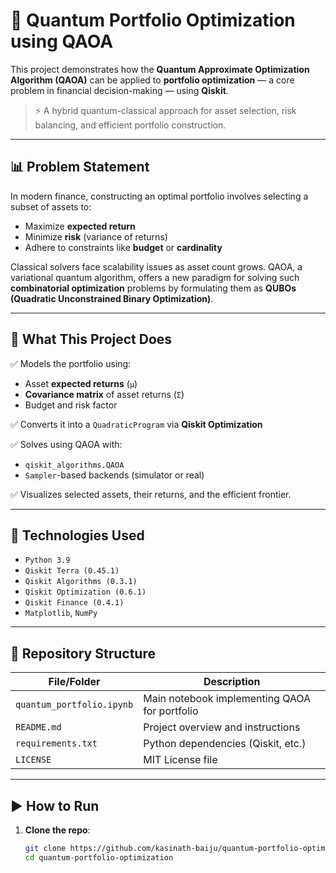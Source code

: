 # 🧮 Quantum Portfolio Optimization using QAOA

This project demonstrates how the **Quantum Approximate Optimization Algorithm (QAOA)** can be applied to **portfolio optimization** — a core problem in financial decision-making — using **Qiskit**.

> ⚡️ A hybrid quantum-classical approach for asset selection, risk balancing, and efficient portfolio construction.

---

## 📊 Problem Statement

In modern finance, constructing an optimal portfolio involves selecting a subset of assets to:

- Maximize **expected return**
- Minimize **risk** (variance of returns)
- Adhere to constraints like **budget** or **cardinality**

Classical solvers face scalability issues as asset count grows. QAOA, a variational quantum algorithm, offers a new paradigm for solving such **combinatorial optimization** problems by formulating them as **QUBOs (Quadratic Unconstrained Binary Optimization)**.

---

## 🧠 What This Project Does

✅ Models the portfolio using:
- Asset **expected returns** (`μ`)
- **Covariance matrix** of asset returns (`Σ`)
- Budget and risk factor

✅ Converts it into a `QuadraticProgram` via **Qiskit Optimization**

✅ Solves using QAOA with:
- `qiskit_algorithms.QAOA`
- `Sampler`-based backends (simulator or real)

✅ Visualizes selected assets, their returns, and the efficient frontier.

---

## 🚀 Technologies Used

- `Python 3.9`
- `Qiskit Terra (0.45.1)`
- `Qiskit Algorithms (0.3.1)`
- `Qiskit Optimization (0.6.1)`
- `Qiskit Finance (0.4.1)`
- `Matplotlib`, `NumPy`

---

## 📂 Repository Structure

| File/Folder                  | Description                                    |
|-----------------------------|------------------------------------------------|
| `quantum_portfolio.ipynb`   | Main notebook implementing QAOA for portfolio  |
| `README.md`                 | Project overview and instructions              |
| `requirements.txt`          | Python dependencies (Qiskit, etc.)             |
| `LICENSE`                   | MIT License file                               |

---

## ▶️ How to Run

1. **Clone the repo**:
   ```bash
   git clone https://github.com/kasinath-baiju/quantum-portfolio-optimization
   cd quantum-portfolio-optimization
